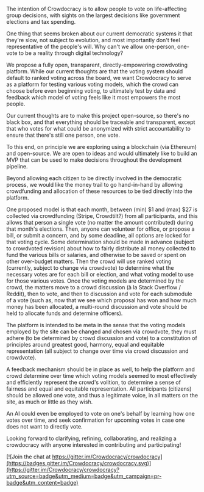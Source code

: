 The intention of Crowdocracy is to allow people to vote on life-affecting group decisions, with sights on the largest decisions like government elections and tax spending.

One thing that seems broken about our current democratic systems it that they're slow, not subject to evolution, and most importantly don't feel representative of the people's will. Why can't we allow one-person, one-vote to be a reality through digital technology?

We propose a fully open, transparent, directly-empowering crowdvoting platform. While our current thoughts are that the voting system should default to ranked voting across the board, we want Crowdocracy to serve as a platform for testing various voting models, which the crowd can choose before even beginning voting, to ultimately test by data and feedback which model of voting feels like it most empowers the most people.

Our current thoughts are to make this project open-source, so there's no black box, and that everything should be traceable and transparent, except that who votes for what could be anonymized with strict accountability to ensure that there's still one person, one vote.

To this end, on principle we are exploring using a blockchain (via Ethereum) and open-source. We are open to ideas and would ultimately like to build an MVP that can be used to make decisions throughout the development pipeline.

Beyond allowing each citizen to be directly involved in the democratic process, we would like the money trail to go hand-in-hand by allowing crowdfunding and allocation of these resources to be tied directly into the platform.

One proposed model is that each month, between (min) $1 and (max) $27 is collected via crowdfunding (Stripe, Crowdtilt?) from all participants, and this allows that person a single vote (no matter the amount contributed) during that month's elections. Then, anyone can volunteer for office, or propose a bill, or submit a concern, and by some deadline, all options are locked for that voting cycle. Some determination should be made in advance (subject to crowdvoted revision) about how to fairly distribute all money collected to fund the various bills or salaries, and otherwise to be saved or spent on other over-budget matters. Then the crowd will use ranked voting (currently, subject to change via crowdvote) to determine what the necessary votes are for each bill or election, and what voting model to use for those various votes. Once the voting models are determined by the crowd, the matters move to a crowd discussion (à la Stack Overflow / Reddit), then to vote, and then to discussion and vote for each submodule of a vote (such as, now that we see which proposal has won and how much money has been allocated, a multi-round discussion and vote should be held to allocate funds and determine officers).

The platform is intended to be meta in the sense that the voting models employed by the site can be changed and chosen via crowdvote, they must adhere (to be determined by crowd discussion and vote) to a constitution of principles around greatest good, harmony, equal and equitable representation (all subject to change over time via crowd discussion and crowdvote).

A feedback mechanism should be in place as well, to help the platform and crowd determine over time which voting models seemed to most effectively and efficiently represent the crowd's volition, to determine a sense of fairness and equal and equitable representation. All participants (citizens) should be allowed one vote, and thus a legitimate voice, in all matters on the site, as much or little as they wish.

An AI could even be employed to vote on one's behalf by learning how one votes over time, and seek confirmation for upcoming votes in case one does not want to directly vote.

Looking forward to clarifying, refining, collaborating, and realizing a crowdocracy with anyone interested in contributing and participating!

[![Join the chat at https://gitter.im/Crowdocracy/crowdocracy](https://badges.gitter.im/Crowdocracy/crowdocracy.svg)](https://gitter.im/Crowdocracy/crowdocracy?utm_source=badge&utm_medium=badge&utm_campaign=pr-badge&utm_content=badge)